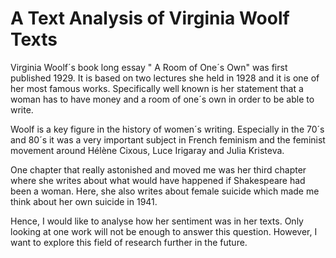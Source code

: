 # A Text Analysis of Virginia Woolf Texts

Virginia Woolf´s book long essay " A Room of One´s Own" was first published 1929. It is based on two lectures she held in 1928 and it is one of her most famous works. Specifically well known is her statement that a woman has to have money and a room of one´s own in order to be able to write. 

Woolf is a key figure in the history of women´s writing. Especially in the 70´s and 80´s it was a very important subject in French feminism and the feminist movement around Hélène Cixous, Luce Irigaray and Julia Kristeva. 

One chapter that really astonished and moved me was her third chapter where she writes about what would have happened if Shakespeare had been a woman. Here, she also writes about female suicide which made me think about her own suicide in 1941. 

Hence, I would like to analyse how her sentiment was in her texts. Only looking at one work will not be enough to answer this question. However, I want to explore this field of research further in the future. 
